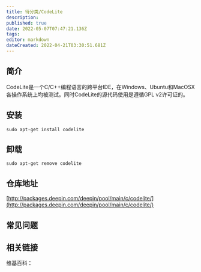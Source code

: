 ```yaml
---
title: 待分类/CodeLite
description: 
published: true
date: 2022-05-07T07:47:21.136Z
tags: 
editor: markdown
dateCreated: 2022-04-21T03:30:51.681Z
---
```


## 简介

CodeLite是一个C/C++编程语言的跨平台IDE，在Windows、Ubuntu和MacOSX各操作系统上均被测试。同时CodeLite的源代码使用是遵循GPL v2许可证的。

## 安装

`sudo apt-get install codelite`

## 卸载

`sudo apt-get remove codelite`

## 仓库地址

[http://packages.deepin.com/deepin/pool/main/c/codelite/](http://packages.deepin.com/deepin/pool/main/c/codelite/)


## 常见问题


## 相关链接

维基百科：